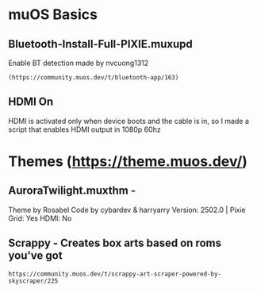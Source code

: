 # muOS Basics
## Bluetooth-Install-Full-PIXIE.muxupd
Enable BT detection made by nvcuong1312 
```
(https://community.muos.dev/t/bluetooth-app/163)
```
## HDMI On
HDMI is activated only when device boots and the cable is in, so I made a script that enables HDMI output in 1080p 60hz

# Themes (https://theme.muos.dev/)
## AuroraTwilight.muxthm - 

Theme by Rosabel
Code by cybardev & harryarry
Version: 2502.0 | Pixie
Grid: Yes
HDMI: No

## Scrappy - Creates box arts based on roms you've got
```
https://community.muos.dev/t/scrappy-art-scraper-powered-by-skyscraper/225
```
